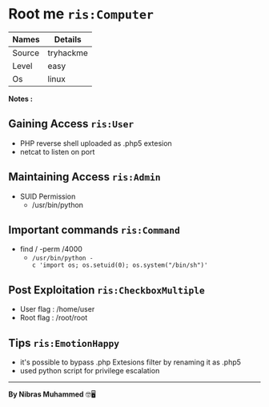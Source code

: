 # Root me `ris:Computer`
Names | Details
--------|-----
Source | tryhackme
Level     | easy
Os | linux

**Notes :**




## Gaining Access `ris:User`

- PHP reverse shell uploaded as .php5 extesion
- netcat to listen on port



## Maintaining Access `ris:Admin`
- SUID Permission
	- /usr/bin/python


## Important commands `ris:Command`
- find / -perm /4000
	- `/usr/bin/python -c 'import os; os.setuid(0); os.system("/bin/sh")'`

## Post Exploitation `ris:CheckboxMultiple`
- User flag : /home/user
- Root flag : /root/root
## Tips `ris:EmotionHappy`
- it's possible to bypass .php Extesions filter by renaming it as .php5
- used python script for privilege escalation 


--------------------------------
**By Nibras Muhammed** 🤓🖥️






